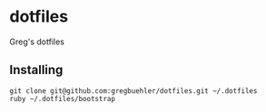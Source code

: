 dotfiles
========

Greg's dotfiles

Installing
----------

```
git clone git@github.com:gregbuehler/dotfiles.git ~/.dotfiles
ruby ~/.dotfiles/bootstrap
```
